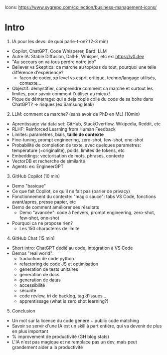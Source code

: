 Icons:
https://www.svgrepo.com/collection/business-management-icons/

# Intro
1. IA pour les devs: de quoi parle-t-on? (2-3 min)
  * Copilot, ChatGPT, Code Whisperer, Bard: LLM
  * Autre IA: Stable Diffusion, Dall-E, Whisper, etc
    ex: https://v0.dev
  * "Au secours on va tous perdre notre job"
  * Believer vs Skeptics: ca marche au top/pas du tout, pourquoi une telle différence d'expérience?
    - facon de coder, xp level vs esprit critique, techno/langage utilisés, contexte...
  * Objectif: démystifier, comprendre comment ca marche et surtout les limites, pour savoir comment l'utiliser au mieux!
  * Pique de démarrage: qui a deja copié collé du code de sa boite dans ChatGPT? => risques (ex Samsung leak)

2. LLM: comment ca marche? (sans avoir de PhD en ML) (10min)
  * Aprentissage via data set: GitHub, StackOverflow, Wikipedia, Reddit, etc
  * RLHF: Reinforced Learning from Human Feedback
  * Limites: paramètres, biais, **taille de contexte**
  * Fine-tuning, prompt engineering, zero-shot, few-shot, one-shot
  * Probabilité de completion de texte, avec quelques parametres: température (=originalité), poids, limites de tokens, etc
  * Embeddings: vectorisation de mots, phrases, contexte
  * VectorDB et recherche de similarité
  * Agents: ex: EngineerGPT

3. GitHub Copilot (10 min)
  * Demo "basique"
  * Ce que fait Copilot, ce qu'il ne fait pas (parler de privacy)
  * Fonctionnement du contexte: "magic sauce": tabs VS Code, fonctions avant/apres, presse papier, etc
  * Demo de comment améliorer ses résultats
    * Demo "avancée": code à l'envers, prompt engineering, zero-shot, few-shot, one-shot
  * Pourquoi ca ne propose rien?
    - Les 150 charactères de limite

4. GitHub Chat (15 min)
  * Short intro: ChatGPT dédié au code, intégration à VS Code
  * Demos "real world":
    - traduction de code python
    - refactoring de code JS et optimisation
    - generation de tests unitaires
    - generation de docs
    - generation de datas
    - accessibilité
    - sécurité
    - code review, tri de backlog, tag d'issues...
    - apprentissage (what is zero shot learning?)

5. Conclusion
  - Un mot sur la licence du code généré + public code matching
  - Savoir se servir d'une IA est un skill à part entière, qui va devenir de plus en plus important
  - % improvement de productivité (GH blog stats)
  - L'IA n'est pas magique et ne remplace pas un dev, mais peut grandement aider a la productivité